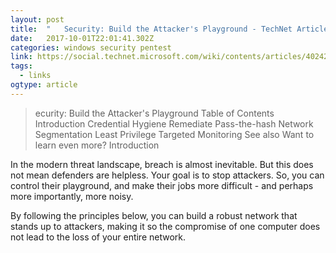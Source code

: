 ```yaml
---
layout: post 
title:  "	Security: Build the Attacker's Playground - TechNet Articles - United States (English) - TechNet Wiki" 
date:   2017-10-01T22:01:41.302Z 
categories: windows security pentest
link: https://social.technet.microsoft.com/wiki/contents/articles/40242.security-build-the-attacker-s-playground.aspx 
tags:
  - links
ogtype: article 
---
```


> ecurity: Build the Attacker's Playground
Table of Contents
Introduction
Credential Hygiene
Remediate Pass-the-hash
Network Segmentation
Least Privilege
Targeted Monitoring
See also
Want to learn even more?
Introduction

In the modern threat landscape, breach is almost inevitable. But this does not mean defenders are helpless. Your goal is to stop attackers. So, you can control their playground, and make their jobs more difficult - and perhaps more importantly, more noisy.

By following the principles below, you can build a robust network that stands up to attackers, making it so the compromise of one computer does not lead to the loss of your entire network. 

